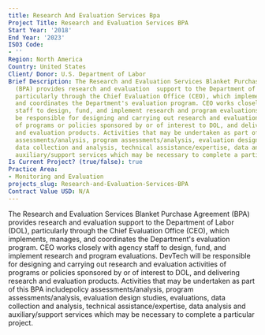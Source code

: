 ```yaml
---
title: Research And Evaluation Services Bpa
Project Title: Research and Evaluation Services BPA
Start Year: '2018'
End Year: '2023'
ISO3 Code:
- ''
Region: North America
Country: United States
Client/ Donor: U.S. Department of Labor
Brief Description: The Research and Evaluation Services Blanket Purchase Agreement
  (BPA) provides research and evaluation  support to the Department of Labor (DOL),
  particularly through the Chief Evaluation Office (CEO), which implements, manages,
  and coordinates the Department's evaluation program. CEO works closely with agency
  staff to design, fund, and implement research and program evaluations. DevTech will
  be responsible for designing and carrying out research and evaluation activities
  of programs or policies sponsored by or of interest to DOL, and delivering research
  and evaluation products. Activities that may be undertaken as part of this BPA includepolicy
  assessments/analysis, program assessments/analysis, evaluation design studies, evaluations,
  data collection and analysis, technical assistance/expertise, data analysis and
  auxiliary/support services which may be necessary to complete a particular project.
Is Current Project? (true/false): true
Practice Area:
- Monitoring and Evaluation
projects_slug: Research-and-Evaluation-Services-BPA
Contract Value USD: N/A
---
```


The Research and Evaluation Services Blanket Purchase Agreement (BPA) provides research and evaluation  support to the Department of Labor (DOL), particularly through the Chief Evaluation Office (CEO), which implements, manages, and coordinates the Department's evaluation program. CEO works closely with agency staff to design, fund, and implement research and program evaluations. DevTech will be responsible for designing and carrying out research and evaluation activities of programs or policies sponsored by or of interest to DOL, and delivering research and evaluation products. Activities that may be undertaken as part of this BPA includepolicy assessments/analysis, program assessments/analysis, evaluation design studies, evaluations, data collection and analysis, technical assistance/expertise, data analysis and auxiliary/support services which may be necessary to complete a particular project.